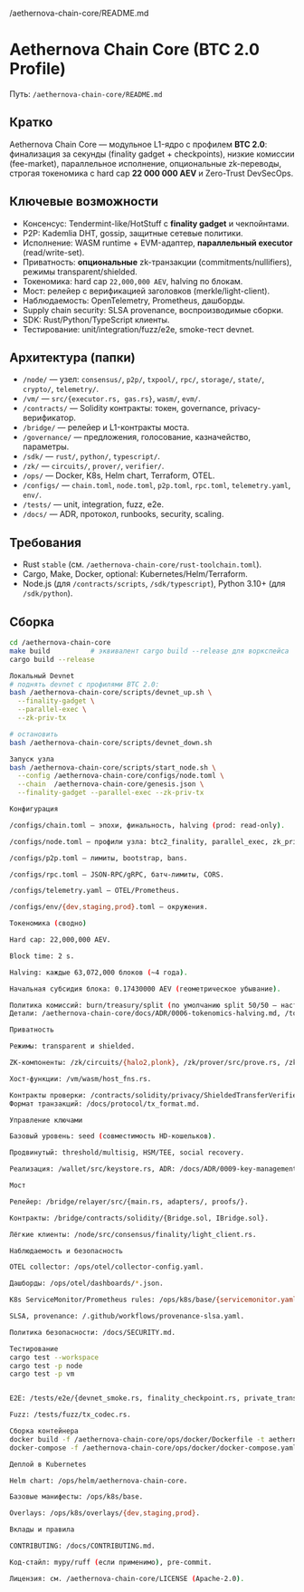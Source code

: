 /aethernova-chain-core/README.md

# Aethernova Chain Core (BTC 2.0 Profile)

Путь: `/aethernova-chain-core/README.md`

## Кратко
Aethernova Chain Core — модульное L1-ядро с профилем **BTC 2.0**: финализация за секунды (finality gadget + checkpoints), низкие комиссии (fee-market), параллельное исполнение, опциональные zk-переводы, строгая токеномика с hard cap **22 000 000 AEV** и Zero-Trust DevSecOps.

## Ключевые возможности
- Консенсус: Tendermint-like/HotStuff c **finality gadget** и чекпойнтами.
- P2P: Kademlia DHT, gossip, защитные сетевые политики.
- Исполнение: WASM runtime + EVM-адаптер, **параллельный executor** (read/write-set).
- Приватность: **опциональные** zk-транзакции (commitments/nullifiers), режимы transparent/shielded.
- Токеномика: hard cap `22,000,000 AEV`, halving по блокам.
- Мост: релейер с верификацией заголовков (merkle/light-client).
- Наблюдаемость: OpenTelemetry, Prometheus, дашборды.
- Supply chain security: SLSA provenance, воспроизводимые сборки.
- SDK: Rust/Python/TypeScript клиенты.
- Тестирование: unit/integration/fuzz/e2e, smoke-тест devnet.

## Архитектура (папки)
- `/node/` — узел: `consensus/`, `p2p/`, `txpool/`, `rpc/`, `storage/`, `state/`, `crypto/`, `telemetry/`.
- `/vm/` — `src/{executor.rs, gas.rs}`, `wasm/`, `evm/`.
- `/contracts/` — Solidity контракты: токен, governance, privacy-верификатор.
- `/bridge/` — релейер и L1-контракты моста.
- `/governance/` — предложения, голосование, казначейство, параметры.
- `/sdk/` — `rust/`, `python/`, `typescript/`.
- `/zk/` — `circuits/`, `prover/`, `verifier/`.
- `/ops/` — Docker, K8s, Helm chart, Terraform, OTEL.
- `/configs/` — `chain.toml`, `node.toml`, `p2p.toml`, `rpc.toml`, `telemetry.yaml`, `env/`.
- `/tests/` — unit, integration, fuzz, e2e.
- `/docs/` — ADR, протокол, runbooks, security, scaling.

## Требования
- Rust `stable` (см. `/aethernova-chain-core/rust-toolchain.toml`).
- Cargo, Make, Docker, optional: Kubernetes/Helm/Terraform.
- Node.js (для `/contracts/scripts`, `/sdk/typescript`), Python 3.10+ (для `/sdk/python`).

## Сборка
```bash
cd /aethernova-chain-core
make build          # эквивалент cargo build --release для воркспейса
cargo build --release

Локальный Devnet
# поднять devnet с профилями BTC 2.0:
bash /aethernova-chain-core/scripts/devnet_up.sh \
  --finality-gadget \
  --parallel-exec \
  --zk-priv-tx

# остановить
bash /aethernova-chain-core/scripts/devnet_down.sh

Запуск узла
bash /aethernova-chain-core/scripts/start_node.sh \
  --config /aethernova-chain-core/configs/node.toml \
  --chain  /aethernova-chain-core/genesis.json \
  --finality-gadget --parallel-exec --zk-priv-tx

Конфигурация

/configs/chain.toml — эпохи, финальность, halving (prod: read-only).

/configs/node.toml — профили узла: btc2_finality, parallel_exec, zk_priv_tx.

/configs/p2p.toml — лимиты, bootstrap, bans.

/configs/rpc.toml — JSON-RPC/gRPC, батч-лимиты, CORS.

/configs/telemetry.yaml — OTEL/Prometheus.

/configs/env/{dev,staging,prod}.toml — окружения.

Токеномика (сводно)

Hard cap: 22,000,000 AEV.

Block time: 2 s.

Halving: каждые 63,072,000 блоков (~4 года).

Начальная субсидия блока: 0.17430000 AEV (геометрическое убывание).

Политика комиссий: burn/treasury/split (по умолчанию split 50/50 — настраивается governance).
Детали: /aethernova-chain-core/docs/ADR/0006-tokenomics-halving.md, /tokenomics/models/emission.md.

Приватность

Режимы: transparent и shielded.

ZK-компоненты: /zk/circuits/{halo2,plonk}, /zk/prover/src/prove.rs, /zk/verifier/src/verify.rs.

Хост-функции: /vm/wasm/host_fns.rs.

Контракты проверки: /contracts/solidity/privacy/ShieldedTransferVerifier.sol.
Формат транзакций: /docs/protocol/tx_format.md.

Управление ключами

Базовый уровень: seed (совместимость HD-кошельков).

Продвинутый: threshold/multisig, HSM/TEE, social recovery.

Реализация: /wallet/src/keystore.rs, ADR: /docs/ADR/0009-key-management.md.

Мост

Релейер: /bridge/relayer/src/{main.rs, adapters/, proofs/}.

Контракты: /bridge/contracts/solidity/{Bridge.sol, IBridge.sol}.

Лёгкие клиенты: /node/src/consensus/finality/light_client.rs.

Наблюдаемость и безопасность

OTEL collector: /ops/otel/collector-config.yaml.

Дашборды: /ops/otel/dashboards/*.json.

K8s ServiceMonitor/Prometheus rules: /ops/k8s/base/{servicemonitor.yaml,prometheus-rules.yaml}.

SLSA, provenance: /.github/workflows/provenance-slsa.yaml.

Политика безопасности: /docs/SECURITY.md.

Тестирование
cargo test --workspace
cargo test -p node
cargo test -p vm


E2E: /tests/e2e/{devnet_smoke.rs, finality_checkpoint.rs, private_transfer.rs}.

Fuzz: /tests/fuzz/tx_codec.rs.

Сборка контейнера
docker build -f /aethernova-chain-core/ops/docker/Dockerfile -t aethernova/node:latest .
docker-compose -f /aethernova-chain-core/ops/docker/docker-compose.yaml up -d

Деплой в Kubernetes

Helm chart: /ops/helm/aethernova-chain-core.

Базовые манифесты: /ops/k8s/base.

Overlays: /ops/k8s/overlays/{dev,staging,prod}.

Вклады и правила

CONTRIBUTING: /docs/CONTRIBUTING.md.

Код-стайл: mypy/ruff (если применимо), pre-commit.

Лицензия: см. /aethernova-chain-core/LICENSE (Apache-2.0).
